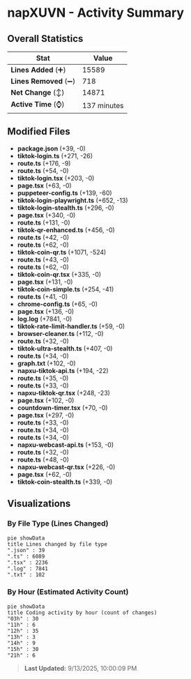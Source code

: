 # napXUVN - Activity Summary 

## Overall Statistics

| Stat                   | Value                                                             |
| ---------------------- | ----------------------------------------------------------------- |
| **Lines Added** (➕)   | 15589                                          |
| **Lines Removed** (➖) | 718                                        |
| **Net Change** (↕)    | 14871                |
| **Active Time** (⌚)   | 137 minutes |


## Modified Files
- **package.json** (+39, -0)
- **tiktok-login.ts** (+271, -26)
- **route.ts** (+176, -9)
- **route.ts** (+54, -0)
- **tiktok-login.tsx** (+203, -0)
- **page.tsx** (+63, -0)
- **puppeteer-config.ts** (+139, -60)
- **tiktok-login-playwright.ts** (+652, -13)
- **tiktok-login-stealth.ts** (+296, -0)
- **page.tsx** (+340, -0)
- **route.ts** (+131, -0)
- **tiktok-qr-enhanced.ts** (+456, -0)
- **route.ts** (+42, -0)
- **route.ts** (+62, -0)
- **tiktok-coin-qr.ts** (+1071, -524)
- **route.ts** (+43, -0)
- **route.ts** (+62, -0)
- **tiktok-coin-qr.tsx** (+335, -0)
- **page.tsx** (+131, -0)
- **tiktok-coin-simple.ts** (+254, -41)
- **route.ts** (+41, -0)
- **chrome-config.ts** (+65, -0)
- **page.tsx** (+136, -0)
- **log.log** (+7841, -0)
- **tiktok-rate-limit-handler.ts** (+59, -0)
- **browser-cleaner.ts** (+112, -0)
- **route.ts** (+32, -0)
- **tiktok-ultra-stealth.ts** (+407, -0)
- **route.ts** (+34, -0)
- **graph.txt** (+102, -0)
- **napxu-tiktok-api.ts** (+194, -22)
- **route.ts** (+35, -0)
- **route.ts** (+33, -0)
- **napxu-tiktok-qr.tsx** (+248, -23)
- **page.tsx** (+102, -0)
- **countdown-timer.tsx** (+70, -0)
- **page.tsx** (+297, -0)
- **route.ts** (+33, -0)
- **route.ts** (+34, -0)
- **route.ts** (+34, -0)
- **napxu-webcast-api.ts** (+153, -0)
- **route.ts** (+32, -0)
- **route.ts** (+48, -0)
- **napxu-webcast-qr.tsx** (+226, -0)
- **page.tsx** (+62, -0)
- **tiktok-coin-stealth.ts** (+339, -0)

## Visualizations

### By File Type (Lines Changed)

```mermaid
pie showData
title Lines changed by file type
".json" : 39
".ts" : 6089
".tsx" : 2236
".log" : 7841
".txt" : 102
```

### By Hour (Estimated Activity Count)

```mermaid
pie showData
title Coding activity by hour (count of changes)
"03h" : 30
"11h" : 6
"12h" : 35
"13h" : 3
"14h" : 9
"15h" : 30
"21h" : 6
```


> **Last Updated:** 9/13/2025, 10:00:09 PM